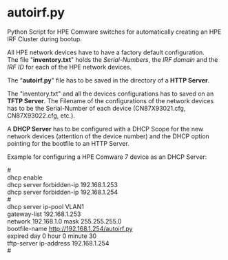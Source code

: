 # autoirf.py
Python Script for HPE Comware switches for automatically creating an HPE IRF Cluster during bootup.

All HPE network devices have to have a factory default configuration.<br>
The file "<b>inventory.txt</b>" holds the <i>Serial-Numbers</i>, the <i>IRF domain</i> and the <i>IRF ID</i> for each of the HPE network devices.

The "<b>autoirf.py</b>" file has to be saved in the directory of a <b>HTTP Server</b>. 

The "inventory.txt" and all the devices configurations has to saved on an <b>TFTP Server</b>.
The Filename of the configurations of the network devices has to be the Serial-Number of each device
(CN87X93021.cfg, CN87X93022.cfg, etc.).

A <b>DHCP Server</b> has to be configured with a DHCP Scope for the new network devices (attention of the device number)
and the DHCP option pointing for the bootfile to an HTTP Server.

Example for configuring a HPE Comware 7 device as an DHCP Server:

#<br>
 dhcp enable<br>
 dhcp server forbidden-ip 192.168.1.253<br>
 dhcp server forbidden-ip 192.168.1.254<br>
#<br>
dhcp server ip-pool VLAN1<br>
 gateway-list 192.168.1.253<br>
 network 192.168.1.0 mask 255.255.255.0<br>
 bootfile-name http://192.168.1.254/autoirf.py<br>
 expired day 0 hour 0 minute 30<br>
 tftp-server ip-address 192.168.1.254<br>
#<br>
